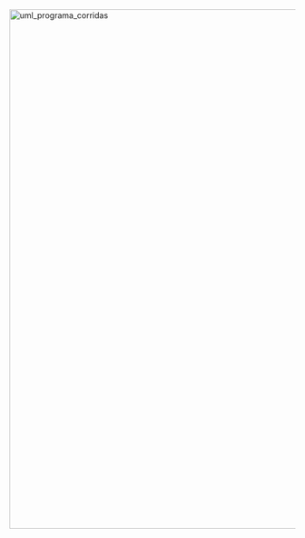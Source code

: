 <img width="575" height="916" alt="uml_programa_corridas" src="https://github.com/user-attachments/assets/58901664-5f1d-487b-9d40-f87c51e2d67b" />
